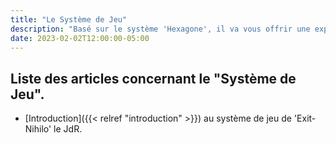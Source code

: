 ```yaml
---
title: "Le Système de Jeu"
description: "Basé sur le système 'Hexagone', il va vous offrir une expérience immersive et intense."
date: 2023-02-02T12:00:00-05:00
---
```

## Liste des articles concernant le "Système de Jeu".

* [Introduction]({{< relref "introduction" >}}) au système de jeu de 'Exit-Nihilo' le JdR.
